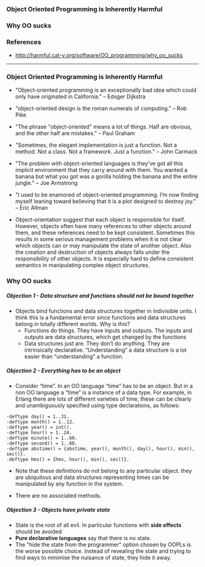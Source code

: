 ### Object Oriented Programming is Inherently Harmful
### Why OO sucks

### References
  - http://harmful.cat-v.org/software/OO_programming/why_oo_sucks

----------------------------------

### Object Oriented Programming is Inherently Harmful

  - "Object-oriented programming is an exceptionally bad idea which could only have originated in California." – Edsger Dijkstra

  - "object-oriented design is the roman numerals of computing." – Rob Pike

  - "The phrase "object-oriented" means a lot of things. Half are obvious, and the other half are mistakes." – Paul Graham

  - "Sometimes, the elegant implementation is just a function. Not a method. Not a class. Not a framework. Just a function." – John Carmack

  - "The problem with object-oriented languages is they’ve got all this implicit environment that they carry around with them. You wanted a banana but what you got was a gorilla holding the banana and the entire jungle." – Joe Armstrong

  - "I used to be enamored of object-oriented programming. I’m now finding myself leaning toward believing that it is a plot designed to destroy joy." – Eric Allman

  - Object-orientation suggest that each object is responsible for itself. However, objects often have many references to 
other objects around them, and these references need to be kept consistent. Sometimes this results in some serious management 
problems when it is not clear which objects can or may manipulate the state of another object. Also the creation and destruction 
of objects always falls under the responsibility of other objects. It is especially hard to define consistent semantics in
manipulating complex object structures.

### Why OO sucks

##### Objection 1 - Data structure and functions should not be bound together
  - Objects bind functions and data structures together in indivisible units. I think this is a fundamental error since functions and data structures belong in totally different worlds. Why is this?
    - Functions do things. They have inputs and outputs. The inputs and outputs are data structures, which get changed by the functions
    - Data structures just are. They don’t do anything. They are intrinsically declarative. “Understanding” a data structure is a lot easier than “understanding” a function.
    
##### Objection 2 - Everything has to be an object

 - Consider “time”. In an OO language “time” has to be an object. But in a non OO language a “time” is a instance of a data type. For example, in Erlang there are lots of different varieties of time, these can be clearly and unambiguously specified using type declarations, as follows:

```
-deftype day() = 1..31.
-deftype month() = 1..12.
-deftype year() = int().
-deftype hour() = 1..24.
-deftype minute() = 1..60.
-deftype second() = 1..60.
-deftype abstime() = {abstime, year(), month(), day(), hour(), min(), sec()}.
-deftype hms() = {hms, hour(), min(), sec()}.

```

 - Note that these definitions do not belong to any particular object. they are ubiquitous and data structures representing times can be manipulated by any function in the system.

 - There are no associated methods.
 
 
 ##### Objection 3 - Objects have private state
   - State is the root of all evil. In particular functions with **side effects** should be avoided
   - **Pure declarative languages** say that there is no state.
   - The "hide the state from the programmer" option chosen by OOPLs is the worse possible choice. Instead of revealing the state and trying to find ways to minimise the nuisance of state, they hide it away.
   
   
   
   
   
   
   
   
   
   
   
   
   
   
   
   
   
   
   
   
